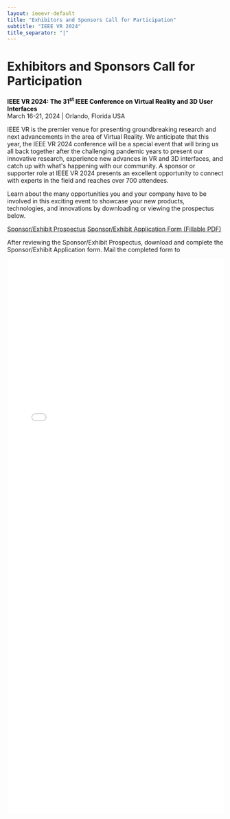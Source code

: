 ```yaml
---
layout: ieeevr-default
title: "Exhibitors and Sponsors Call for Participation"
subtitle: "IEEE VR 2024"
title_separator: "|"
---
```

<script type="text/javascript">
    $(document).ready(function(){
		var email = ""; 
		var domain = "ieeevr.org"; 
	    
	    email = "exhibitssponsors2024"; 		
		$(".exhibitssponsors").html("<span class='text-nowrap'><a href=javascript:location='" + "mail" + "to:" + email + "@" + domain + "'><i class='fas fa-fw fa-envelope-square emailIconSm' style=''></i><i class='emailTextSm'>" + email + "@" + domain + "</a></i></span>");            
	});
</script>
<div>
    <h1>Exhibitors and Sponsors Call for Participation<div class="floatRight"><span class="exhibitssponsors"></span></div></h1>
    <p>
        <strong style="color: black">IEEE VR 2024: The 31<sup>st</sup> IEEE Conference on Virtual Reality and 3D User Interfaces</strong><br />
            March 16-21, 2024 | Orlando, Florida USA
    </p>
    <p>
       IEEE VR is the premier venue for presenting groundbreaking research and next advancements in the area of Virtual Reality. We anticipate that this year, the IEEE VR 2024 conference will be a special event that will bring us all back together after the challenging pandemic years to present our innovative research, experience new advances in VR and 3D interfaces, and catch up with what's happening with our community. A sponsor or supporter role at IEEE VR 2024 presents an excellent opportunity to connect with experts in the field and reaches over 700 attendees.  
    </p>
    <p>
        Learn about the many opportunities you and your company have to be involved in this exciting event to showcase your new products, technologies, and innovations by downloading or viewing the prospectus below.
    </p>
</div>
<p class="alignCenter">
	<a href="{{"/assets/contribute/exhibitors/IEEE_VR_Sponsorship_Prospectus_24.pdf" | relative_url }}" class="btn btn--primary" target="blank">Sponsor/Exhibit Prospectus</a>
	<a href="{{"/assets/contribute/exhibitors/IEEE_VR_Sponsorship_Prospectus_24-form.pdf" | relative_url }}" class="btn btn--primary" target="blank">Sponsor/Exhibit Application Form (Fillable PDF)</a>
</p>
<p>	
    After reviewing the Sponsor/Exhibit Prospectus, download and complete the Sponsor/Exhibit Application form. Mail the completed form to <span class="exhibitssponsors"></span>
</p>
<iframe src="{{"/assets/contribute/exhibitors/IEEE_VR_Sponsorship_Prospectus_24.pdf" | relative_url }}" 
        title="Sponsorship Prospectus"
        width="100%"
        height="1290px"
        loading="lazy"
        style="border:none;">
</iframe>
 <script> /***

<div>
    <h2>Overview</h2>
    <p>
        IEEE VR provides a unique opportunity for your organization to reach the world's foremost virtual reality researchers and application builders. We invite companies, 
        government organizations, and academic institutions to showcase virtual reality related products – hardware, software, integrated systems, peripherals, innovations, 
        or literature in one of our two dedicated exhibit areas.
    </p>
    <p>
        Look forward to meeting with VR professionals eager to see what your company has to offer. Refreshments and a special reception will take place in the exhibit areas, 
        ensuring good foot traffic to your display.
    </p>

    <div class="exhibitors-center">
    <div class="exhibitors-row">
    <div class="exhibitors-column" style="flex: 70%;">
        <strong style="color:white;font-size: 25px">Become a Sponsor or Exhibitor</strong>
        <br /><br />
        <p style="color:white; font-size:12pt; line-height:20px;">
            Connect with international experts and influencers who can evaluate your products and influence their adoption.
            <br /><br />
            Position your company as a leader in the VR space by showcasing your innovations to over 1000 attendees.
            <br /><br />
            Gain worldwide recognition and visibility for your brand with enhanced branding opportunities.
        </p>
    </div>
    <div class="exhibitors-column" style="display: flex; flex: 30%; justify-content: center; align-items: center;">
        <div style="">
            <p style="font-size: 20px;">
                <a href="{{"/assets/contribute/exhibitors/IEEE_VR_Sponsorship_Prospectus_24.pdf" | relative_url }}" class="btn btn--primary" style="border: 2px solid white;">Go for it!</a>
            </p>
        </div>
    </div>
</div>

    <div style="display: inline-block">
        <img src= "{{ "/assets/images/sponsors/VR2023.png" | relative_url }}"  width="95%" >
    </div>
    
<h2 id="contacts">Contacts <div class="floatRight"><span class="sponsor"></span></div></h2>	
<p>
    <ul>      
        <li><span class="bold"></span>, <i></i></li>
    </ul> 
</p>
    
</div>
***/</script>
